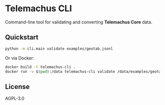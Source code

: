 # Telemachus CLI

Command-line tool for validating and converting **Telemachus Core** data.

## Quickstart

```bash
python -m cli.main validate examples/geotab.jsonl
```

Or via Docker:
```bash
docker build -t telemachus-cli .
docker run -v $(pwd):/data telemachus-cli validate /data/examples/geotab.jsonl
```

## License
AGPL-3.0